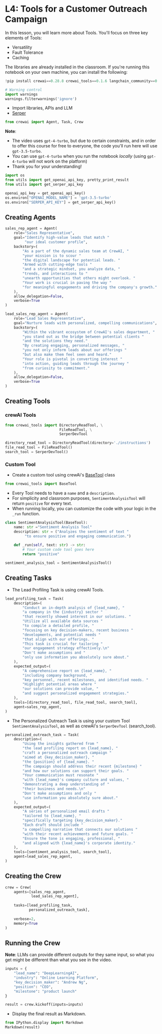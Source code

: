 # L4: Tools for a Customer Outreach Campaign

In this lesson, you will learn more about Tools. You'll focus on three key elements of Tools:
- Versatility
- Fault Tolerance
- Caching

The libraries are already installed in the classroom. If you're running this notebook on your own machine, you can install the following:
```Python
!pip install crewai==0.28.8 crewai_tools==0.1.6 langchain_community==0.0.29
```


```python
# Warning control
import warnings
warnings.filterwarnings('ignore')
```

- Import libraries, APIs and LLM
- [Serper](https://serper.dev)


```python
from crewai import Agent, Task, Crew
```

**Note**: 
- The video uses `gpt-4-turbo`, but due to certain constraints, and in order to offer this course for free to everyone, the code you'll run here will use `gpt-3.5-turbo`.
- You can use `gpt-4-turbo` when you run the notebook _locally_ (using `gpt-4-turbo` will not work on the platform)
- Thank you for your understanding!


```python
import os
from utils import get_openai_api_key, pretty_print_result
from utils import get_serper_api_key

openai_api_key = get_openai_api_key()
os.environ["OPENAI_MODEL_NAME"] = 'gpt-3.5-turbo'
os.environ["SERPER_API_KEY"] = get_serper_api_key()
```

## Creating Agents


```python
sales_rep_agent = Agent(
    role="Sales Representative",
    goal="Identify high-value leads that match "
         "our ideal customer profile",
    backstory=(
        "As a part of the dynamic sales team at CrewAI, "
        "your mission is to scour "
        "the digital landscape for potential leads. "
        "Armed with cutting-edge tools "
        "and a strategic mindset, you analyze data, "
        "trends, and interactions to "
        "unearth opportunities that others might overlook. "
        "Your work is crucial in paving the way "
        "for meaningful engagements and driving the company's growth."
    ),
    allow_delegation=False,
    verbose=True
)
```


```python
lead_sales_rep_agent = Agent(
    role="Lead Sales Representative",
    goal="Nurture leads with personalized, compelling communications",
    backstory=(
        "Within the vibrant ecosystem of CrewAI's sales department, "
        "you stand out as the bridge between potential clients "
        "and the solutions they need."
        "By creating engaging, personalized messages, "
        "you not only inform leads about our offerings "
        "but also make them feel seen and heard."
        "Your role is pivotal in converting interest "
        "into action, guiding leads through the journey "
        "from curiosity to commitment."
    ),
    allow_delegation=False,
    verbose=True
)
```

## Creating Tools

### crewAI Tools


```python
from crewai_tools import DirectoryReadTool, \
                         FileReadTool, \
                         SerperDevTool
```


```python
directory_read_tool = DirectoryReadTool(directory='./instructions')
file_read_tool = FileReadTool()
search_tool = SerperDevTool()
```

### Custom Tool
- Create a custom tool using crewAi's [BaseTool](https://docs.crewai.com/core-concepts/Tools/#subclassing-basetool) class


```python
from crewai_tools import BaseTool
```

- Every Tool needs to have a `name` and a `description`.
- For simplicity and classroom purposes, `SentimentAnalysisTool` will return `positive` for every text.
- When running locally, you can customize the code with your logic in the `_run` function.


```python
class SentimentAnalysisTool(BaseTool):
    name: str ="Sentiment Analysis Tool"
    description: str = ("Analyzes the sentiment of text "
         "to ensure positive and engaging communication.")
    
    def _run(self, text: str) -> str:
        # Your custom code tool goes here
        return "positive"
```


```python
sentiment_analysis_tool = SentimentAnalysisTool()
```

## Creating Tasks

- The Lead Profiling Task is using crewAI Tools.


```python
lead_profiling_task = Task(
    description=(
        "Conduct an in-depth analysis of {lead_name}, "
        "a company in the {industry} sector "
        "that recently showed interest in our solutions. "
        "Utilize all available data sources "
        "to compile a detailed profile, "
        "focusing on key decision-makers, recent business "
        "developments, and potential needs "
        "that align with our offerings. "
        "This task is crucial for tailoring "
        "our engagement strategy effectively.\n"
        "Don't make assumptions and "
        "only use information you absolutely sure about."
    ),
    expected_output=(
        "A comprehensive report on {lead_name}, "
        "including company background, "
        "key personnel, recent milestones, and identified needs. "
        "Highlight potential areas where "
        "our solutions can provide value, "
        "and suggest personalized engagement strategies."
    ),
    tools=[directory_read_tool, file_read_tool, search_tool],
    agent=sales_rep_agent,
)
```

- The Personalized Outreach Task is using your custom Tool `SentimentAnalysisTool`, as well as crewAI's `SerperDevTool` (search_tool).


```python
personalized_outreach_task = Task(
    description=(
        "Using the insights gathered from "
        "the lead profiling report on {lead_name}, "
        "craft a personalized outreach campaign "
        "aimed at {key_decision_maker}, "
        "the {position} of {lead_name}. "
        "The campaign should address their recent {milestone} "
        "and how our solutions can support their goals. "
        "Your communication must resonate "
        "with {lead_name}'s company culture and values, "
        "demonstrating a deep understanding of "
        "their business and needs.\n"
        "Don't make assumptions and only "
        "use information you absolutely sure about."
    ),
    expected_output=(
        "A series of personalized email drafts "
        "tailored to {lead_name}, "
        "specifically targeting {key_decision_maker}."
        "Each draft should include "
        "a compelling narrative that connects our solutions "
        "with their recent achievements and future goals. "
        "Ensure the tone is engaging, professional, "
        "and aligned with {lead_name}'s corporate identity."
    ),
    tools=[sentiment_analysis_tool, search_tool],
    agent=lead_sales_rep_agent,
)
```

## Creating the Crew


```python
crew = Crew(
    agents=[sales_rep_agent, 
            lead_sales_rep_agent],
    
    tasks=[lead_profiling_task, 
           personalized_outreach_task],
	
    verbose=2,
	memory=True
)
```

## Running the Crew

**Note**: LLMs can provide different outputs for they same input, so what you get might be different than what you see in the video.


```python
inputs = {
    "lead_name": "DeepLearningAI",
    "industry": "Online Learning Platform",
    "key_decision_maker": "Andrew Ng",
    "position": "CEO",
    "milestone": "product launch"
}

result = crew.kickoff(inputs=inputs)
```

- Display the final result as Markdown.


```python
from IPython.display import Markdown
Markdown(result)
```


```python

```


```python

```
